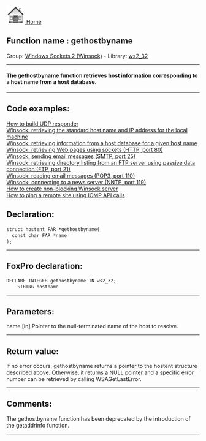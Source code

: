 [<img src="../../images/home.png"> Home ](https://github.com/VFPX/Win32API)  

## Function name : gethostbyname
Group: [Windows Sockets 2 (Winsock)](../../functions_group.md#Windows_Sockets_2_(Winsock))  -  Library: [ws2_32](../../../libraries.md#ws2_32)  
***  


#### The gethostbyname function retrieves host information corresponding to a host name from a host database.
***  


## Code examples:
[How to build UDP responder](../../samples/sample_052.md)  
[Winsock: retrieving the standard host name and IP address for the local machine](../../samples/sample_215.md)  
[Winsock: retrieving information from a host database for a given host name](../../samples/sample_216.md)  
[Winsock: retrieving Web pages using sockets (HTTP, port 80)](../../samples/sample_383.md)  
[Winsock: sending email messages (SMTP, port 25)](../../samples/sample_385.md)  
[Winsock: retrieving directory listing from an FTP server using passive data connection (FTP, port 21)](../../samples/sample_386.md)  
[Winsock: reading email messages (POP3, port 110)](../../samples/sample_388.md)  
[Winsock: connecting to a news server (NNTP, port 119)](../../samples/sample_389.md)  
[How to create non-blocking Winsock server](../../samples/sample_412.md)  
[How to ping a remote site using ICMP API calls](../../samples/sample_486.md)  

## Declaration:
```foxpro  
struct hostent FAR *gethostbyname(
  const char FAR *name
);  
```  
***  


## FoxPro declaration:
```foxpro  
DECLARE INTEGER gethostbyname IN ws2_32;
	STRING hostname  
```  
***  


## Parameters:
name 
[in] Pointer to the null-terminated name of the host to resolve.   
***  


## Return value:
If no error occurs, gethostbyname returns a pointer to the hostent structure described above. Otherwise, it returns a NULL pointer and a specific error number can be retrieved by calling WSAGetLastError.  
***  


## Comments:
The gethostbyname function has been deprecated by the introduction of the getaddrinfo function.  
  
***  

